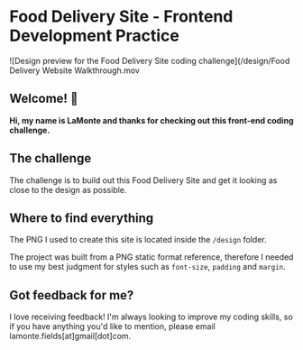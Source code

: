 # Food Delivery Site - Frontend Development Practice

![Design preview for the Food Delivery Site coding challenge](/design/Food Delivery Website Walkthrough.mov
## Welcome! 👋

**Hi, my name is LaMonte and thanks for checking out this front-end coding challenge.**

## The challenge

The challenge is to build out this Food Delivery Site and get it looking as close to the design as possible.

## Where to find everything

The PNG I used to create this site is located inside the `/design` folder.

The project was built from a PNG static format reference, therefore I needed to use my best judgment for styles such as `font-size`, `padding` and `margin`.

## Got feedback for me?

I love receiving feedback! I'm always looking to improve my coding skills, so if you have anything you'd like to mention, please email lamonte.fields[at]gmail[dot]com.
